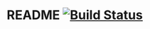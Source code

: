 # README [![Build Status](https://travis-ci.org/localheinz/changelog-generator.svg?branch=feature%2Fphp-cs-fixer)](https://travis-ci.org/localheinz/changelog-generator)

